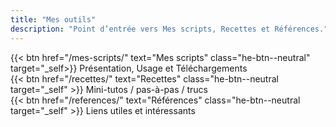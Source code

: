 ```yaml
---
title: "Mes outils"
description: "Point d’entrée vers Mes scripts, Recettes et Références."
---
```


<div class="tools-list">
  <div class="tool-item dl-row" style="gap:.8rem;">
    {{< btn href="/mes-scripts/" text="Mes scripts" class="he-btn--neutral" target="_self>}}
    <span>Présentation, Usage et Téléchargements</span>
  </div>

  <div class="tool-item dl-row" style="gap:.8rem;">
    {{< btn href="/recettes/" text="Recettes" class="he-btn--neutral target="_self" >}}
    <span>Mini-tutos / pas-à-pas / trucs</span>
  </div>

  <div class="tool-item dl-row" style="gap:.8rem;">
    {{< btn href="/references/" text="Références" class="he-btn--neutral target="_self" >}}
    <span>Liens utiles et intéressants</span>
  </div>
</div>

